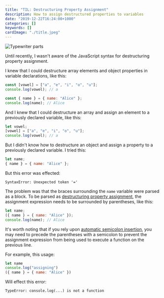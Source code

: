 ```yaml
---
title: "TIL: Destructuring Property Assignment"
description: How to assign destructured properties to variables
date: "2019-12-22T16:24:00+1000"
categories: []
keywords: []
cardImage: "./title.jpeg"
---
```


![Typewriter parts](title.jpeg "Photo by Florian Klauer on Unsplash")

Until recently, I wasn't aware of the JavaScript syntax for destructuring property assignment.

I knew that I could destructure array elements and object properties in variable declarations, like this:

```js
const [vowel] = ["a", "e", "i", "o", "u"];
console.log(vowel); // a

const { name } = { name: "Alice" };
console.log(name); // Alice
```

And I knew that I could destructure an array and assign an element to a previously declared variable, like this:

```js
let vowel;
[vowel] = ["a", "e", "i", "o", "u"];
console.log(vowel); // a
```

But I didn't know how to destructure an object and assign a property to a previously declared variable. I tried this:

```js
let name;
{ name } = { name: "Alice" };
```

But this error was effected:

```text
SyntaxError: Unexpected token '='
```

The problem was that the braces surrounding the `name` variable were parsed as a block. To be parsed as [destructuring property assignment](https://developer.mozilla.org/en-US/docs/Web/JavaScript/Reference/Operators/Destructuring_assignment), the assignment expression needs to be surrounded by parentheses, like this:

```js
let name;
({ name } = { name: "Alice" });
console.log(name); // Alice
```

It's worth noting that if you rely upon [automatic semicolon insertion](https://developer.mozilla.org/en-US/docs/Web/JavaScript/Reference/Lexical_grammar#Automatic_semicolon_insertion), you may need to precede the parentheses with a semicolon to prevent the assignment expression from being used to execute a function on the previous line.

For example, this usage:

<!-- prettier-ignore -->
```js
let name
console.log("assigning")
({ name } = { name: "Alice" })
```

Will effect this error:

```text
TypeError: console.log(...) is not a function
```
